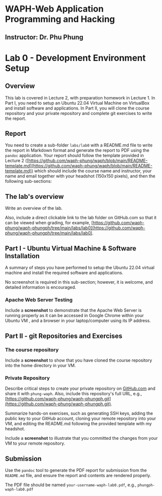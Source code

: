 # WAPH-Web Application Programming and Hacking

## Instructor: Dr. Phu Phung

# Lab 0 - Development Environment Setup 

## Overview 

This lab is covered in Lecture 2, with preparation homework in Lecture 1. In Part I, you need to setup an Ubuntu 22.04 Virtual Machine on VirtualBox and install software and applications. In Part II, you will clone the course repository and your private repository and complete git exercises to write the report.


## Report 

You need to create a sub-folder `labs/lab0` with a README.md file to write the report in Markdown format and generate the report to PDF using the `pandoc` application. Your report should follow the template provided in Lecture 2 ([https://github.com/waph-phung/waph/blob/main/README-template.md](https://github.com/waph-phung/waph/blob/main/README-template.md)) which should include the course name and instructor, your name and email together with your headshot (150x150 pixels), and then the following sub-sections:

## The lab's overview

Write an overview of the lab.

Also, include a direct clickable link to the lab folder on GitHub.com so that it can be viewed when grading, for example,  [https://github.com/waph-phung/waph-phungph/tree/main/labs/lab0](https://github.com/waph-phung/waph-phungph/tree/main/labs/lab0).


## Part I - Ubuntu Virtual Machine & Software Installation

A summary of steps you have performed to setup the Ubuntu 22.04 virtual machine and install the required software and applications.

No screenshot is required in this sub-section; however, it is welcome, and detailed information is encouraged.

### Apache Web Server Testing

Include a **screenshot** to demonstrate that the Apache Web Server is running properly as it can be accessed in Google Chrome within your Ubuntu VM , and a browser in your laptop/computer using its IP address.


## Part II - git Repositories and Exercises

### The course repository

Include a **screenshot** to show that you have cloned the course repository into the home directory in your VM.

### Private Repository

Describe critical steps to create your private repository on [GitHub.com](https://github.com) and share it with `phung-waph`. Also, include this repository's full URL, e.g., [https://github.com/waph-phung/waph-phungph.git](https://github.com/waph-phung/waph-phungph.git).

Summarize hands-on exercises, such as generating SSH keys, adding the public key to your GitHub account, cloning your remote repository into your VM, and editing the README.md following the provided template with my headshot.

Include a **screenshot** to illustrate that you committed the changes from your VM to your remote repository.

## Submission

Use the `pandoc` tool to generate the PDF report for submission from the `README.md` file, and ensure the report and contents are rendered properly.

The PDF file should be named `your-username-waph-lab0.pdf`, e.g., `phungph-waph-lab0.pdf` 
